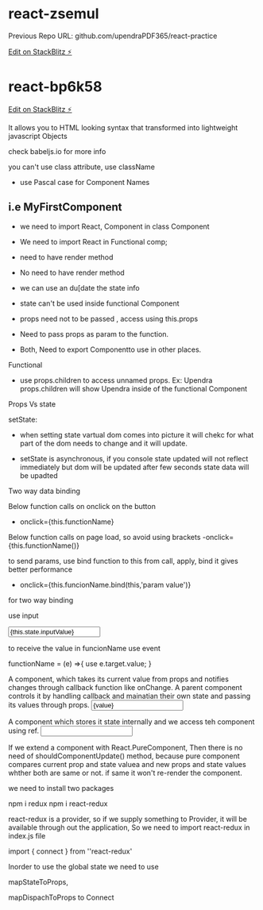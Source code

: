 # react-zsemul

Previous Repo URL:
github.com/upendraPDF365/react-practice

[Edit on StackBlitz ⚡️](https://stackblitz.com/edit/react-zsemul)

# react-bp6k58

[Edit on StackBlitz ⚡️](https://stackblitz.com/edit/react-bp6k58)

<!-- JSX: -->

It allows you to HTML looking syntax that transformed into lightweight javascript Objects

check babeljs.io for more info

you can't use class attribute, use className

- use Pascal case for Component Names

## i.e MyFirstComponent

<!-- Class Components vs Functional Component -->

- we need to import React, Component in class Component
- We need to import React in Functional comp;

- need to have render method
- No need to have render method

- we can use an du[date the state info
- state can't be used inside functional Component

- props need not to be passed , access using this.props
- Need to pass props as param to the function.

- Both, Need to export Componentto use in other places.

Functional

- use props.children to access unnamed props.
  Ex: <User>Upendra</User>
  props.children will show Upendra inside of the functional Component

<!-- --- -->

Props Vs state

setState:

- when setting state vartual dom comes into picture it will chekc for what part of the dom needs to change and it will update.

- setState is asynchronous, if you console state updated will not reflect immediately but dom will be updated after few seconds state data will be upadted
<!--  -->

<!-- ---------------------- -->

Two way data binding

Below function calls on onclick on the button

- onclick={this.functionName}

Below function calls on page load, so avoid using brackets
-onclick={this.functionName()}

to send params, use bind function to this from call, apply, bind
it gives better performance

- onclick={this.funcionName.bind(this,'param value')}

for two way binding

use input

<input type="text" onChange={this.funcionName} value={this.state.inputValue}>

to receive the value in funcionName use event

functionName = (e) =>{
use e.target.value;
}

<!-- Two Way Binding End -->

<!-- Controlled and un controlled Components -->

<!-- Controlled  -->

A component, which takes its current value from props and notifies changes through callback function like onChange. A parent component controls it by handling callback and mainatian their own state and passing its values through props.
<input type="text" value={value} onChange={handleChange} />

<!-- Un Controlled  -->

A component which stores it state internally and we access teh component using ref.
<input type="text" defaultValue="foo" ref={inputRef} />

<!-- Pure Components  -->

If we extend a component with React.PureComponent,
Then there is no need of shouldComponentUpdate() method, because pure component compares current prop and state valuea and new props and state values whther both are same or not. if same it won't re-render the component.

<!--
import React from ‘react’;

export default class Test extends React.PureComponent{
   render(){
      return <h1>Welcome to GeeksforGeeks</h1>;
   }
}
-->

<!-- React - Redux -->

we need to install two packages

npm i redux
npm i react-redux

react-redux is a provider, so if we supply something to Provider, it will be available through out the application, So we need to import react-redux in index.js file

<!--


import { Provider } from 'react-redux';
import { createStore } from 'redux';

import reducer from './store/reducer';

import App from './App';

const store = createStore(reducer);
ReactDOM.render(
  <Provider store={store}>
    <App />
  </Provider>,
  document.getElementById('root')
); -->

import { connect } from ''react-redux'

Inorder to use the global state we need to use

mapStateToProps,

mapDispachToProps
to Connect

<!-- export default connect(mapStateToProps, mapDispachToProps)(App) -->
